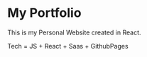 # My Portfolio

This is my Personal Website created in React.

Tech = JS + React + Saas + GithubPages